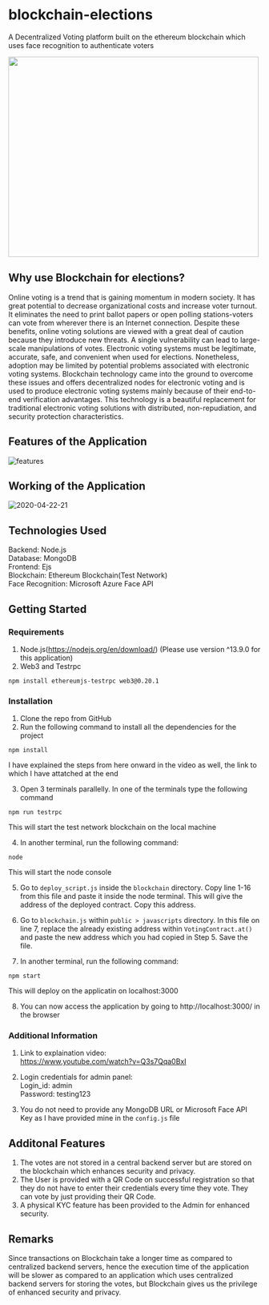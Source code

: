 # blockchain-elections
A Decentralized Voting platform built on the ethereum blockchain which uses face recognition to authenticate voters


<img src="https://user-images.githubusercontent.com/76650090/170690698-a2ef7870-32fd-4123-beef-3011e3837a03.png" width="500" height="400">

## Why use Blockchain for elections?
Online voting is a trend that is gaining momentum in modern society. It has great potential to decrease organizational costs and increase voter turnout. It eliminates the need to print ballot papers or open polling stations-voters can vote from wherever there is an Internet connection. Despite these benefits, online voting solutions are viewed with a great deal of caution because they introduce new threats. A single vulnerability can lead to large-scale manipulations of votes. Electronic voting systems must be legitimate, accurate, safe, and convenient when used for elections. Nonetheless, adoption may be limited by potential problems associated with electronic voting systems. Blockchain technology came into the ground to overcome these issues and offers decentralized nodes for electronic voting and is used to produce electronic voting systems mainly because of their end-to-end verification advantages. This technology is a beautiful replacement for traditional electronic voting solutions with distributed, non-repudiation, and security protection characteristics.

## Features of the Application

![features](https://user-images.githubusercontent.com/76650090/170691859-30efc7a1-5b41-4796-8bba-5f6767b9b38b.png)

## Working of the Application
![2020-04-22-21](https://user-images.githubusercontent.com/76650090/170700439-a7abf2a8-7c0f-4e4d-8800-8cdae3c1c930.png)



## Technologies Used
Backend: Node.js <br />
Database: MongoDB <br />
Frontend: Ejs <br />
Blockchain: Ethereum Blockchain(Test Network) <br />
Face Recognition: Microsoft Azure Face API <br />

## Getting Started
### Requirements
1. Node.js(https://nodejs.org/en/download/) (Please use version ^13.9.0 for this application)
2. Web3 and Testrpc
```
npm install ethereumjs-testrpc web3@0.20.1
```

### Installation
1. Clone the repo from GitHub
2. Run the following command to install all the dependencies for the project
```
npm install
```
I have explained the steps from here onward in the video as well, the link to which I have attatched at the end

3. Open 3 terminals parallelly. In one of the terminals type the following command
```
npm run testrpc
```
  This will start the test network blockchain on the local machine

4. In another terminal, run the following command:
```
node
```
  This will start the node console

5. Go to ```deploy_script.js``` inside the ```blockchain``` directory. Copy line 1-16 from this file and paste it inside the node terminal. This will give the address of the deployed contract. Copy this address.

6. Go to ```blockchain.js``` within ```public > javascripts``` directory. In this file on line 7, replace the already existing address within ``VotingContract.at()`` and paste the new address which you had copied in Step 5. Save the file.

7. In another terminal, run the following command:
```
npm start
```
  This will deploy on the applicatin on localhost:3000

8. You can now access the application by going to http://localhost:3000/ in the browser

### Additional Information
1. Link to explaination video: <br />
https://www.youtube.com/watch?v=Q3s7Qqa0BxI

2. Login credentials for admin panel:<br />
Login_id: admin <br />
Password: testing123 <br />

3. You do not need to provide any MongoDB URL or Microsoft Face API Key as I have provided mine in the ```config.js``` file


## Additonal Features
1. The votes are not stored in a central backend server but are stored on the blockchain which enhances security and privacy.
2. The User is provided with a QR Code on successful registration so that they do not have to enter their credentials every time they vote. They can vote by just providing their QR Code.
3. A physical KYC feature has been provided to the Admin for enhanced security.


## Remarks
Since transactions on Blockchain take a longer time as compared to centralized backend servers, hence the execution time of the application will be slower as compared to an application which uses centralized backend servers for storing the votes, but Blockchain gives us the privilege of enhanced security and privacy.



